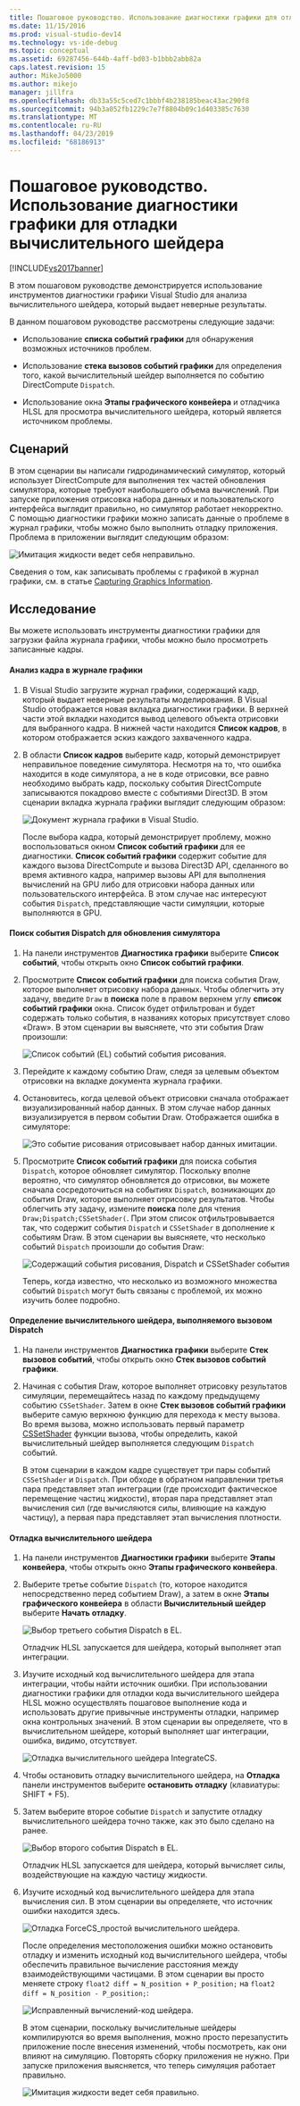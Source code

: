 ```yaml
---
title: Пошаговое руководство. Использование диагностики графики для отладки вычислительного шейдера | Документация Майкрософт
ms.date: 11/15/2016
ms.prod: visual-studio-dev14
ms.technology: vs-ide-debug
ms.topic: conceptual
ms.assetid: 69287456-644b-4aff-bd03-b1bbb2abb82a
caps.latest.revision: 15
author: MikeJo5000
ms.author: mikejo
manager: jillfra
ms.openlocfilehash: db33a55c5ced7c1bbbf4b238185beac43ac290f8
ms.sourcegitcommit: 94b3a052fb1229c7e7f8804b09c1d403385c7630
ms.translationtype: MT
ms.contentlocale: ru-RU
ms.lasthandoff: 04/23/2019
ms.locfileid: "68186913"
---
```

# <a name="walkthrough-using-graphics-diagnostics-to-debug-a-compute-shader"></a>Пошаговое руководство. Использование диагностики графики для отладки вычислительного шейдера
[!INCLUDE[vs2017banner](../includes/vs2017banner.md)]

В этом пошаговом руководстве демонстрируется использование инструментов диагностики графики Visual Studio для анализа вычислительного шейдера, который выдает неверные результаты.  
  
 В данном пошаговом руководстве рассмотрены следующие задачи:  
  
- Использование **списка событий графики** для обнаружения возможных источников проблем.  
  
- Использование **стека вызовов событий графики** для определения того, какой вычислительный шейдер выполняется по событию DirectCompute `Dispatch`.  
  
- Использование окна **Этапы графического конвейера** и отладчика HLSL для просмотра вычислительного шейдера, который является источником проблемы.  
  
## <a name="scenario"></a>Сценарий  
 В этом сценарии вы написали гидродинамический симулятор, который использует DirectCompute для выполнения тех частей обновления симулятора, которые требуют наибольшего объема вычислений. При запуске приложения отрисовка набора данных и пользовательского интерфейса выглядит правильно, но симулятор работает некорректно. С помощью диагностики графики можно записать данные о проблеме в журнал графики, чтобы можно было выполнить отладку приложения. Проблема в приложении выглядит следующим образом:  
  
 ![Имитация жидкости ведет себя неправильно. ](../debugger/media/gfx-diag-demo-compute-shader-fluid-problem.png "gfx_diag_demo_compute_shader_fluid_problem")  
  
 Сведения о том, как записывать проблемы с графикой в журнал графики, см. в статье [Capturing Graphics Information](../debugger/capturing-graphics-information.md).  
  
## <a name="investigation"></a>Исследование  
 Вы можете использовать инструменты диагностики графики для загрузки файла журнала графики, чтобы можно было просмотреть записанные кадры.  
  
#### <a name="to-examine-a-frame-in-a-graphics-log"></a>Анализ кадра в журнале графики  
  
1. В Visual Studio загрузите журнал графики, содержащий кадр, который выдает неверные результаты моделирования. В Visual Studio отображается новая вкладка диагностики графики. В верхней части этой вкладки находится вывод целевого объекта отрисовки для выбранного кадра. В нижней части находится **Список кадров**, в котором отображается эскиз каждого захваченного кадра.  
  
2. В области **Список кадров** выберите кадр, который демонстрирует неправильное поведение симулятора. Несмотря на то, что ошибка находится в коде симулятора, а не в коде отрисовки, все равно необходимо выбрать кадр, поскольку события DirectCompute записываются покадрово вместе с событиями Direct3D. В этом сценарии вкладка журнала графики выглядит следующим образом:  
  
    ![Документ журнала графики в Visual Studio. ](../debugger/media/gfx-diag-demo-compute-shader-fluid-step-1.png "gfx_diag_demo_compute_shader_fluid_step_1")  
  
   После выбора кадра, который демонстрирует проблему, можно воспользоваться окном **Список событий графики** для ее диагностики. **Список событий графики** содержит событие для каждого вызова DirectCompute и вызова Direct3D API, сделанного во время активного кадра, например вызовы API для выполнения вычислений на GPU либо для отрисовки набора данных или пользовательского интерфейса. В этом случае нас интересуют события `Dispatch`, представляющие части симуляции, которые выполняются в GPU.  
  
#### <a name="to-find-the-dispatch-event-for-the-simulation-update"></a>Поиск события Dispatch для обновления симулятора  
  
1. На панели инструментов **Диагностика графики** выберите **Список событий**, чтобы открыть окно **Список событий графики**.  
  
2. Просмотрите **Список событий графики** для поиска события Draw, которое выполняет отрисовку набора данных. Чтобы облегчить эту задачу, введите `Draw` в **поиска** поле в правом верхнем углу **список событий графики** окна. Список будет отфильтрован и будет содержать только события, в названиях которых присутствует слово «Draw». В этом сценарии вы выясняете, что эти события Draw произошли:  
  
    ![Список событий &#40;EL&#41; событий события рисования. ](../debugger/media/gfx-diag-demo-compute-shader-fluid-step-2.png "gfx_diag_demo_compute_shader_fluid_step_2")  
  
3. Перейдите к каждому событию Draw, следя за целевым объектом отрисовки на вкладке документа журнала графики.  
  
4. Остановитесь, когда целевой объект отрисовки сначала отображает визуализированный набор данных. В этом случае набор данных визуализируется в первом событии Draw. Отображается ошибка в симуляторе:  
  
    ![Это событие рисования отрисовывает набор данных имитации. ](../debugger/media/gfx-diag-demo-compute-shader-fluid-step-3.png "gfx_diag_demo_compute_shader_fluid_step_3")  
  
5. Просмотрите **Список событий графики** для поиска события `Dispatch`, которое обновляет симулятор. Поскольку вполне вероятно, что симулятор обновляется до отрисовки, вы можете сначала сосредоточиться на событиях `Dispatch`, возникающих до события Draw, которое выполняет отрисовку результатов. Чтобы облегчить эту задачу, измените **поиска** поле для чтения `Draw;Dispatch;CSSetShader(`. При этом список отфильтровывается так, что содержит события `Dispatch` и `CSSetShader` в дополнение к событиям Draw. В этом сценарии вы выясняете, что несколько событий `Dispatch` произошли до события Draw:  
  
    ![Содержащий события рисования, Dispatch и CSSetShader события](../debugger/media/gfx-diag-demo-compute-shader-fluid-step-4.png "gfx_diag_demo_compute_shader_fluid_step_4")  
  
   Теперь, когда известно, что несколько из возможного множества событий `Dispatch` могут быть связаны с проблемой, их можно изучить более подробно.  
  
#### <a name="to-determine-which-compute-shader-a-dispatch-call-executes"></a>Определение вычислительного шейдера, выполняемого вызовом Dispatch  
  
1. На панели инструментов **Диагностика графики** выберите **Стек вызовов событий**, чтобы открыть окно **Стек вызовов событий графики**.  
  
2. Начиная с события Draw, которое выполняет отрисовку результатов симуляции, перемещайтесь назад по каждому предыдущему событию `CSSetShader`. Затем в окне **Стек вызовов событий графики** выберите самую верхнюю функцию для перехода к месту вызова. Во время вызова, можно использовать первый параметр [CSSetShader](/windows/desktop/api/d3d11/nf-d3d11-id3d11devicecontext-cssetshader) функции вызова, чтобы определить, какой вычислительный шейдер выполняется следующим `Dispatch` событий.  
  
   В этом сценарии в каждом кадре существует три пары событий `CSSetShader` и `Dispatch`. При обходе в обратном направлении третья пара представляет этап интеграции (где происходит фактическое перемещение частиц жидкости), вторая пара представляет этап вычисления сил (где вычисляются силы, влияющие на каждую частицу), а первая пара представляет этап вычисления плотности.  
  
#### <a name="to-debug-the-compute-shader"></a>Отладка вычислительного шейдера  
  
1. На панели инструментов **Диагностики графики** выберите **Этапы конвейера**, чтобы открыть окно **Этапы графического конвейера**.  
  
2. Выберите третье событие `Dispatch` (то, которое находится непосредственно перед событием Draw), а затем в окне **Этапы графического конвейера** в области **Вычислительный шейдер** выберите **Начать отладку**.  
  
    ![Выбор третьего события Dispatch в EL.](../debugger/media/gfx-diag-demo-compute-shader-fluid-step-6.png "gfx_diag_demo_compute_shader_fluid_step_6")  
  
    Отладчик HLSL запускается для шейдера, который выполняет этап интеграции.  
  
3. Изучите исходный код вычислительного шейдера для этапа интеграции, чтобы найти источник ошибки. При использовании диагностики графики для отладки кода вычислительного шейдера HLSL можно осуществлять пошаговое выполнение кода и использовать другие привычные инструменты отладки, например окна контрольных значений. В этом сценарии вы определяете, что в вычислительном шейдере, который выполняет шаг интеграции, ошибка, видимо, отсутствует.  
  
    ![Отладка вычислительного шейдера IntegrateCS. ](../debugger/media/gfx-diag-demo-compute-shader-fluid-step-7.png "gfx_diag_demo_compute_shader_fluid_step_7")  
  
4. Чтобы остановить отладку вычислительного шейдера, на **Отладка** панели инструментов выберите **остановить отладку** (клавиатуры: SHIFT + F5).  
  
5. Затем выберите второе событие `Dispatch` и запустите отладку вычислительного шейдера точно также, как это было сделано на ранее.  
  
    ![Выбор второго события Dispatch в EL.](../debugger/media/gfx-diag-demo-compute-shader-fluid-step-8.png "gfx_diag_demo_compute_shader_fluid_step_8")  
  
    Отладчик HLSL запускается для шейдера, который вычисляет силы, воздействующие на каждую частицу жидкости.  
  
6. Изучите исходный код вычислительного шейдера для этапа вычисления сил. В этом сценарии вы определяете, что источник ошибки находится здесь.  
  
    ![Отладка ForceCS&#95;простой вычислительного шейдера. ](../debugger/media/gfx-diag-demo-compute-shader-fluid-step-9.png "gfx_diag_demo_compute_shader_fluid_step_9")  
  
   После определения местоположения ошибки можно остановить отладку и изменить исходный код вычислительного шейдера, чтобы обеспечить правильное вычисление расстояния между взаимодействующими частицами. В этом сценарии вы просто меняете строку `float2 diff = N_position + P_position;` на `float2 diff = N_position - P_position;`:  
  
   ![Исправленный вычислений&#45;код шейдера. ](../debugger/media/gfx-diag-demo-compute-shader-fluid-step-10.png "gfx_diag_demo_compute_shader_fluid_step_10")  
  
   В этом сценарии, поскольку вычислительные шейдеры компилируются во время выполнения, можно просто перезапустить приложение после внесения изменений, чтобы посмотреть, как они влияют на симуляцию. Повторять сборку приложения не нужно. При запуске приложения выясняется, что теперь симуляция работает правильно.  
  
   ![Имитация жидкости ведет себя правильно. ](../debugger/media/gfx-diag-demo-compute-shader-fluid-resolution.png "gfx_diag_demo_compute_shader_fluid_resolution")
